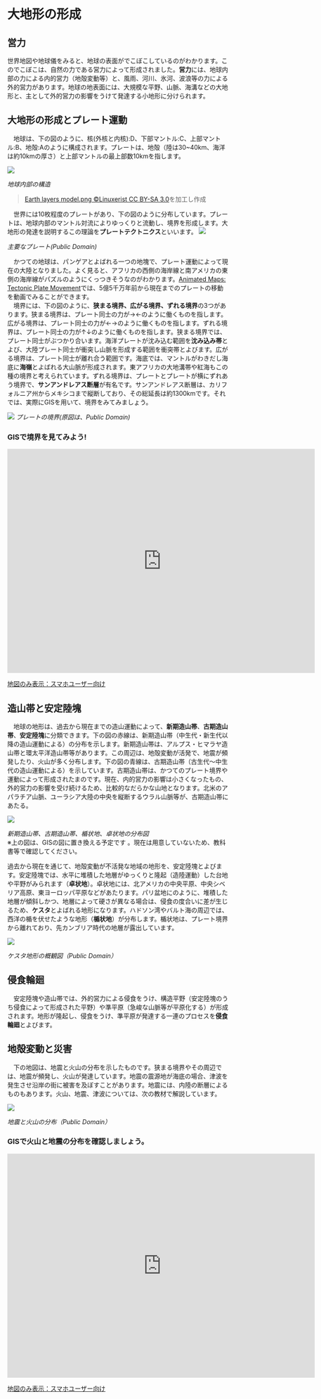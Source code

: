 # 大地形の形成

## 営力
 世界地図や地球儀をみると、地球の表面がでこぼこしているのがわかります。このでこぼこは、自然の力である営力によって形成されました。**営力**には、地球内部の力による内的営力（地殻変動等）と、風雨、河川、氷河、波浪等の力による外的営力があります。地球の地表面には、大規模な平野、山脈、海溝などの大地形と、主として外的営力の影響をうけて発達する小地形に分けられます。

## 大地形の形成とプレート運動
　地球は、下の図のように、核(外核と内核):D、下部マントル:C、上部マントル:B、地殻:Aのように構成されます。プレートは、地殻（陸は30~40km、海洋は約10kmの厚さ）と上部マントルの最上部数10kmを指します。

![](./img/5-1-1.png)

*地球内部の構造*
>[Earth layers model.png ©Linuxerist CC BY-SA 3.0](https://commons.wikimedia.org/wiki/File:Earth_layers_model.png)を加工し作成

　世界には10枚程度のプレートがあり、下の図のように分布しています。プレートは、地球内部のマントル対流によりゆっくりと流動し、境界を形成します。大地形の発達を説明するこの理論を**プレートテクトニクス**といいます。
![](./img/5-1-2.png)

*主要なプレート(Public Domain)*

　かつての地球は、パンゲアとよばれる一つの地塊で、プレート運動によって現在の大陸となりました。よく見ると、アフリカの西側の海岸線と南アメリカの東側の海岸線がパズルのようにくっつきそうなのがわかります。[Animated Maps: Tectonic Plate Movement](https://www.youtube.com/watch?v=q-ng6YpxHxU&feature=emb_title)では、5億5千万年前から現在までのプレートの移動を動画でみることができます。<br>
　境界には、下の図のように、**狭まる境界、広がる境界、ずれる境界**の3つがあります。狭まる境界は、プレート同士の力が→←のように働くものを指します。広がる境界は、プレート同士の力が←→のように働くものを指します。ずれる境界は、プレート同士の力が↑↓のように働くものを指します。狭まる境界では、プレート同士がぶつかり合います。海洋プレートが沈み込む範囲を**沈み込み帯**とよび、大陸プレート同士が衝突し山脈を形成する範囲を衝突帯とよびます。広がる境界は、プレート同士が離れ合う範囲です。海底では、マントルがわきだし海底に**海嶺**とよばれる大山脈が形成されます。東アフリカの大地溝帯や紅海もこの種の境界と考えられています。ずれる境界は、プレートとプレートが横にずれあう境界で、**サンアンドレアス断層**が有名です。サンアンドレアス断層は、カリフォルニア州からメキシコまで縦断しており、その総延長は約1300kmです。それでは、実際にGISを用いて、境界をみてみましょう。

![](./img/5-1-3.png)
*プレートの境界(原図は、Public Domain)*


### GISで境界を見てみよう!

<div class="iframe-parent">
<center><iframe width="700" height="510" src="https://gg-oer.github.io/maps/cesium/plate.html" frameborder="0" allow="accelerometer; autoplay; encrypted-media; gyroscope; picture-in-picture" allowfullscreen></iframe></center></div> 

[地図のみ表示：スマホユーザー向け](https://gg-oer.github.io/maps/cesium/plate.html)

## 造山帯と安定陸塊
　地球の地形は、過去から現在までの造山運動によって、**新期造山帯**、**古期造山帯**、**安定陸塊**に分類できます。下の図の赤線は、新期造山帯（中生代・新生代以降の造山運動による）の分布を示します。新期造山帯は、アルプス・ヒマラヤ造山帯と環太平洋造山帯等があります。この周辺は、地殻変動が活発で、地震が頻発したり、火山が多く分布します。下の図の青線は、古期造山帯（古生代〜中生代の造山運動による）を示しています。古期造山帯は、かつてのプレート境界や運動によって形成されたまのです。現在、内的営力の影響は小さくなったもの、外的営力の影響を受け続けるため、比較的なだらかな山地となります。北米のアパラチア山脈、ユーラシア大陸の中央を縦断するウラル山脈等が、古期造山帯にあたる。

![](./img/5-1-4.png)

*新期造山帯、古期造山帯、楯状地、卓状地の分布図* <br>※上の図は、GISの図に置き換える予定です 。現在は用意していないため、教科書等で確認してください。

過去から現在を通じて、地殻変動が不活発な地域の地形を、安定陸塊とよびます。安定陸塊では、水平に堆積した地層がゆっくりと隆起（造陸運動）した台地や平野がみられます（**卓状地**）。卓状地には、北アメリカの中央平原、中央シベリア高原、東ヨーロッパ平原などがあたります。パリ盆地にのように、堆積した地層が傾斜しかつ、地層によって硬さが異なる場合は、侵食の度合いに差が生じるため、**ケスタ**とよばれる地形になります。ハドソン湾やバルト海の周辺では、西洋の楯を伏せたような地形（**楯状地**）が分布します。楯状地は、プレート境界から離れており、先カンブリア時代の地層が露出しています。

![](./img/5-1-5.png)

*ケスタ地形の概観図（Public Domain）*

## 侵食輪廻
　安定陸塊や造山帯では、外的営力による侵食をうけ、構造平野（安定陸塊のうち侵食によって形成された平野）や準平原（急峻な山脈等が平原化する）が形成されます。地形が隆起し、侵食をうけ、準平原が発達する一連のプロセスを**侵食輪廻**とよびます。

## 地殻変動と災害
　下の地図は、地震と火山の分布を示したものです。狭まる境界やその周辺では、地震が頻発し、火山が発達しています。地震の震源地が海底の場合、津波を発生させ沿岸の街に被害を及ぼすことがあります。地震には、内陸の断層によるものもあります。火山、地震、津波については、次の教材で解説しています。

![](./img/5-1-6.png)

*地震と火山の分布（Public Domain）*

### GISで火山と地震の分布を確認しましょう。

<div class="iframe-parent">
<center><iframe width="700" height="510" src="https://gg-oer.github.io/maps/cesium/eq_v.html" frameborder="0" allow="accelerometer; autoplay; encrypted-media; gyroscope; picture-in-picture" allowfullscreen></iframe></center></div>

[地図のみ表示：スマホユーザー向け](https://gg-oer.github.io/maps/cesium/eq_v.html)



